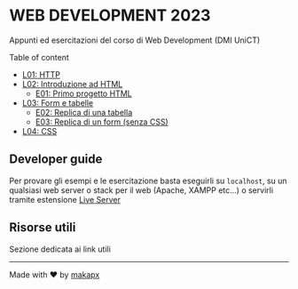 # WEB DEVELOPMENT 2023

Appunti ed esercitazioni del corso di Web Development (DMI UniCT)

Table of content
- [L01: HTTP](https://github.com/makapx/appunti-web-development/blob/main/appunti/L01_HTTP.md)
- [L02: Introduzione ad HTML](https://github.com/makapx/appunti-web-development/blob/main/appunti/L02_HTML.md)
    - [E01: Primo progetto HTML](https://github.com/makapx/appunti-web-development/tree/main/esercitazioni/e01_intro_html)
- [L03: Form e tabelle](https://github.com/makapx/appunti-web-development/blob/main/appunti/L03_Form.md)
    - [E02: Replica di una tabella](https://github.com/makapx/appunti-web-development/tree/main/esercitazioni/e02_table)
    - [E03: Replica di un form (senza CSS)](https://github.com/makapx/appunti-web-development/tree/main/esercitazioni/e03_form)
- [L04: CSS](https://github.com/makapx/appunti-web-development/blob/main/appunti/L04_CSS.md)


## Developer guide

Per provare gli esempi e le esercitazione basta eseguirli su `localhost`, su un qualsiasi web server o stack per il web (Apache, XAMPP etc...) o servirli tramite estensione [Live Server](https://ritwickdey.github.io/vscode-live-server/)

## Risorse utili

Sezione dedicata ai link utili

<hr>

Made with ❤️ by [makapx](https://github.com/makapx)